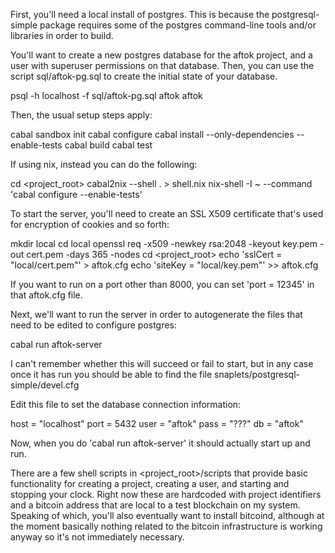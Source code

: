 First, you'll need a local install of postgres. This is because the
postgresql-simple package requires some of the postgres command-line tools
and/or libraries in order to build.

You'll want to create a new postgres database for the aftok project, and a
user with superuser permissions on that database. Then, you can use the
script sql/aftok-pg.sql to create the initial state of your database.

psql -h localhost -f sql/aftok-pg.sql aftok aftok

Then, the usual setup steps apply:

cabal sandbox init
cabal configure
cabal install --only-dependencies --enable-tests
cabal build
cabal test

If using nix, instead you can do the following:

cd <project_root>
cabal2nix --shell . > shell.nix
nix-shell -I ~ --command 'cabal configure --enable-tests'

To start the server, you'll need to create an SSL X509 certificate that's 
used for encryption of cookies and so forth:

mkdir local
cd local
openssl req -x509 -newkey rsa:2048 -keyout key.pem -out cert.pem -days 365 -nodes
cd <project_root>
echo 'sslCert = "local/cert.pem"' > aftok.cfg
echo 'siteKey = "local/key.pem"' >> aftok.cfg

If you want to run on a port other than 8000, you can set 'port = 12345' in that
aftok.cfg file.

Next, we'll want to run the server in order to autogenerate the files that need
to be edited to configure postgres:

cabal run aftok-server

I can't remember whether this will succeed or fail to start, but in any case
once it has run you should be able to find the file
snaplets/postgresql-simple/devel.cfg

Edit this file to set the database connection information:

host = "localhost"
port = 5432
user = "aftok"
pass = "???"
db = "aftok"

Now, when you do 'cabal run aftok-server' it should actually start up and run.

There are a few shell scripts in <project_root>/scripts that provide basic
functionality for creating a project, creating a user, and starting and
stopping your clock. Right now these are hardcoded with project identifiers and
a bitcoin address that are local to a test blockchain on my system. Speaking of
which, you'll also eventually want to install bitcoind, although at the moment
basically nothing related to the bitcoin infrastructure is working anyway so
it's not immediately necessary.


